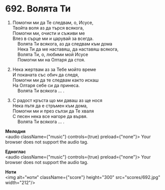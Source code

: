 # 692. Волята Ти  

1. Помогни ми да Те следвам, о, Исусе,  
Твойта воля аз да търся всякога,  
Помогни ми, очисти и съживи ме  
Влез в сърце ми и царувай за всегда.  
    Волята Ти всякога, аз да следвам към дома  
    Нека Ти да ме наставяш, да наставяш всякога,  
    Волята Ти, о, любими мой Исусе  
    Помогни ми на Олтаря да стоя.  

2. Нека жертвам аз за Тебе мойто време  
И поканата със обич да следя,  
Помогни ми да те следвам както искаш  
На Олтаря себе си да принеса.  
    Волята Ти всякога ... .  

3. С радост кръста що ми даваш аз ще нося  
Нека пътя да е стръмен към дома,  
Помогни ми и през сълзи да Те хваля  
С песен нека все нагоре да вървя.  
    Волята Ти всякога ... .  

__Мелодия__  
<audio className={"music"} controls={true} preload={"none"}><source src="mp3/692.mp3" type="audio/mpeg"/>
Your browser does not support the audio tag.
</audio>  

__Едноглас__  
<audio className={"music"} controls={true} preload={"none"}><source src="transp/692.mp3" type="audio/mpeg"/>
Your browser does not support the audio tag.
</audio>  

__Ноти__  
<img alt="ноти" className={"score"} height="300" src="scores/692.jpg" width="212"/>
